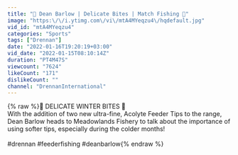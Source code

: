 ```yaml
---
title: "🥶 Dean Barlow | Delicate Bites | Match Fishing 🥶"
image: "https:\/\/i.ytimg.com\/vi\/mtA4MYeqzu4\/hqdefault.jpg"
vid_id: "mtA4MYeqzu4"
categories: "Sports"
tags: ["Drennan"]
date: "2022-01-16T19:20:19+03:00"
vid_date: "2022-01-15T08:10:14Z"
duration: "PT4M47S"
viewcount: "7624"
likeCount: "171"
dislikeCount: ""
channel: "DrennanInternational"
---
```

{% raw %}🥶 DELICATE WINTER BITES 🥶<br />With the addition of two new ultra-fine, Acolyte Feeder Tips to the range, Dean Barlow heads to Meadowlands Fishery to talk about the importance of using softer tips, especially during the colder months!<br /><br />#drennan #feederfishing #deanbarlow{% endraw %}
